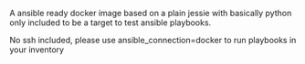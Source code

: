 A ansible ready docker image based on a plain jessie with basically python only included to be a target to test ansible playbooks.

No ssh included, please use ansible_connection=docker to run playbooks in your inventory
